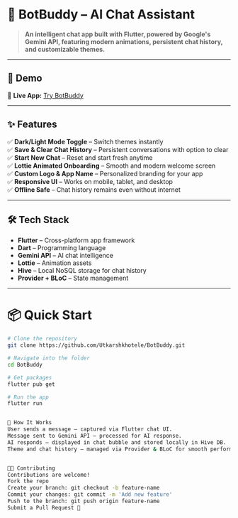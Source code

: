 # 🤖 BotBuddy – AI Chat Assistant  

> **An intelligent chat app built with Flutter, powered by Google's Gemini API, featuring modern animations, persistent chat history, and customizable themes.**  
---


## 🚀 Demo  
🔗 **Live App:** [Try BotBuddy](http://elaborate-hamster-77b81b.netlify.app) 

---

## ✨ Features  
✅ **Dark/Light Mode Toggle** – Switch themes instantly  
✅ **Save & Clear Chat History** – Persistent conversations with option to clear  
✅ **Start New Chat** – Reset and start fresh anytime  
✅ **Lottie Animated Onboarding** – Smooth and modern welcome screen  
✅ **Custom Logo & App Name** – Personalized branding for your app  
✅ **Responsive UI** – Works on mobile, tablet, and desktop  
✅ **Offline Safe** – Chat history remains even without internet  

---

## 🛠 Tech Stack  
- **Flutter** – Cross-platform app framework  
- **Dart** – Programming language  
- **Gemini API** – AI chat intelligence  
- **Lottie** – Animation assets  
- **Hive** – Local NoSQL storage for chat history  
- **Provider + BLoC** – State management  

---

# 📦 Quick Start

```bash
# Clone the repository
git clone https://github.com/Utkarshkhotele/BotBuddy.git

# Navigate into the folder
cd BotBuddy

# Get packages
flutter pub get

# Run the app
flutter run


🧠 How It Works
User sends a message — captured via Flutter chat UI.
Message sent to Gemini API — processed for AI response.
AI responds — displayed in chat bubble and stored locally in Hive DB.
Theme and chat history — managed via Provider & BLoC for smooth performance.


👨‍💻 Contributing
Contributions are welcome!
Fork the repo
Create your branch: git checkout -b feature-name
Commit your changes: git commit -m 'Add new feature'
Push to the branch: git push origin feature-name
Submit a Pull Request 🚀

